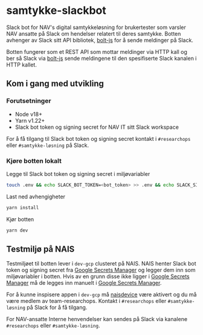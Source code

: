 # samtykke-slackbot
Slack bot for NAV's digital samtykkeløsning for brukertester som varsler NAV ansatte på Slack om hendelser relatert til deres samtykke. Botten avhenger av Slack sitt API bibliotek, [bolt-js](https://github.com/SlackAPI/bolt-js) for å sende meldinger på Slack.

Botten fungerer som et REST API som mottar meldinger via HTTP kall og ber så Slack via [bolt-js](https://github.com/SlackAPI/bolt-js) sende meldingene til den spesifiserte Slack kanalen i HTTP kallet.

## Kom i gang med utvikling

### Forutsetninger
- Node v18+
- Yarn v1.22+
- Slack bot token og signing secret for NAV IT sitt Slack workspace

For å få tilgang til Slack bot token og signing secret kontakt i ``#researchops`` eller ``#samtykke-løsning`` på Slack.

### Kjøre botten lokalt
Legge til Slack bot token og signing secret i miljøvariabler
````bash
touch .env && echo SLACK_BOT_TOKEN=<bot_token> >> .env && echo SLACK_SIGNING_SECRET=<signing_secret> >> .env
````

Last ned avhengigheter
````bash
yarn install
````

Kjør botten
````bash
yarn dev
````

## Testmiljø på NAIS
Testmiljøet til botten lever i `dev-gcp` clusteret på NAIS. NAIS henter Slack bot token og signing secret fra [Google Secrets Manager](https://doc.nais.io/security/secrets/google-secrets-manager/?h=secret) og legger dem inn som miljøvariabler i botten. Hvis av en grunn disse ikke ligger i [Google Secrets Manager](https://doc.nais.io/security/secrets/google-secrets-manager/?h=secret) må de legges inn manuelt i [Google Secrets Manager](https://doc.nais.io/security/secrets/google-secrets-manager/?h=secret).

For å kunne inspisere appen i `dev-gcp` må [naisdevice](https://doc.nais.io/device/?h=nais) være aktivert og du må være medlem av team-researchops. Kontakt i ``#researchops`` eller ``#samtykke-løsning`` på Slack for å få tilgang.

For NAV-ansatte
Interne henvendelser kan sendes på Slack via kanalene ``#researchops`` eller ``#samtykke-løsning``.